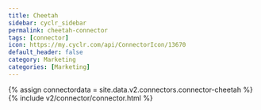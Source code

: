 ```yaml
---
title: Cheetah
sidebar: cyclr_sidebar
permalink: cheetah-connector
tags: [connector]
icon: https://my.cyclr.com/api/ConnectorIcon/13670
default_header: false
category: Marketing
categories: [Marketing]
---
```

{% assign connectordata = site.data.v2.connectors.connector-cheetah %}
{% include v2/connector/connector.html %}	